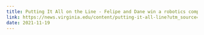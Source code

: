```yaml
---
title: Putting It All on the Line - Felipe and Dane win a robotics competition
link: https://news.virginia.edu/content/putting-it-all-line?utm_source=DailyReport&utm_medium=email&utm_campaign=news
date: 2021-11-19
---
```

